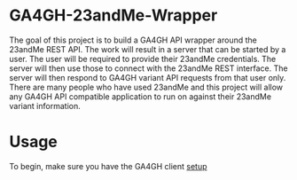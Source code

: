 # GA4GH-23andMe-Wrapper

The goal of this project is to build a GA4GH API wrapper around the 23andMe REST API. The work will result in a server
that can be started by a user. The user will be required to provide their 23andMe credentials.
The server will then use those to connect with the 23andMe REST interface. The server will
then respond to GA4GH variant API requests from that user only. There are many people who
have used 23andMe and this project will allow any GA4GH API compatible application to run on
against their 23andMe variant information.

# Usage

To begin, make sure you have the GA4GH client <a href="http://ga4gh-reference-implementation.readthedocs.io/en/latest/demo.html">setup</a>
